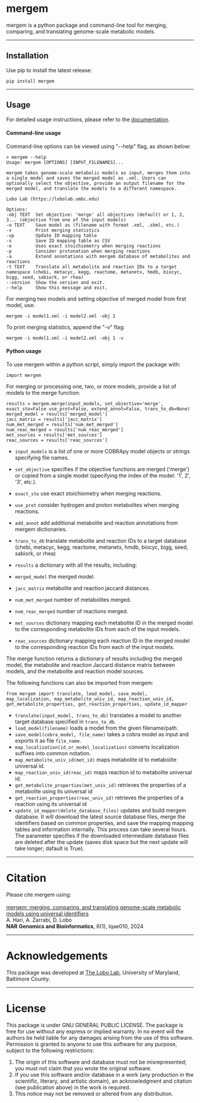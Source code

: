 mergem
======
mergem is a python package and command-line tool for merging, comparing, and translating genome-scale metabolic models.

------


Installation
------
Use pip to install the latest release:

    pip install mergem

------

Usage
------
For detailed usage instructions, please refer to the [documentation](https://mergem.readthedocs.io/en/latest/).

#### Command-line usage
Command-line options can be viewed using "--help" flag, as shown below:

    > mergem --help
    Usage: mergem [OPTIONS] [INPUT_FILENAMES]...

    mergem takes genome-scale metabolic models as input, merges them into a single model and saves the merged model as .xml. Users can optionally select the objective, provide an output filename for the merged model, and translate the models to a different namespace.

    Lobo Lab (https://lobolab.umbc.edu)

    Options:
    -obj TEXT  Set objective: 'merge' all objectives (default) or 1, 2, 3... (objective from one of the input models)  
    -o TEXT    Save model as (filename with format .xml, .sbml, etc.)  
    -v         Print merging statistics
    -up        Update ID mapping table
    -s         Save ID mapping table as CSV
    -e         Uses exact stoichiometry when merging reactions
    -p         Consider protonation when merging reactions
    -a         Extend annotations with mergem database of metabolites and reactions
    -t TEXT    Translate all metabolite and reaction IDs to a target namespace (chebi, metacyc, kegg, reactome, metanetx, hmdb, biocyc, bigg, seed, sabiork, or rhea)
    --version  Show the version and exit.
    --help     Show this message and exit.

 
For merging two models and setting objective of merged model from first model, use:

    mergem -i model1.xml -i model2.xml -obj 1

To print merging statistics, append the "-v" flag:

    mergem -i model1.xml -i model2.xml -obj 1 -v 

#### Python usage

To use mergem  within a python script, simply import the package with:

    import mergem

For merging or processing one, two, or more models, provide a list of models to the merge function:

    results = mergem.merge(input_models, set_objective='merge', exact_sto=False use_prot=False, extend_annot=False, trans_to_db=None)
    merged_model = results['merged_model']
    jacc_matrix = results['jacc_matrix']
    num_met_merged = results['num_met_merged']
    num_reac_merged = results['num_reac_merged']
    met_sources = results['met_sources']
    reac_sources = results['reac_sources']

* `input_models` is a list of one or more COBRApy model objects or strings specifying file names.
* `set_objective` specifies if the objective functions are merged ('merge') or copied from a single model (specifying the index of the model: '1', 2', '3', etc.).
* `exact_sto` use exact stoichiometry when merging reactions.
* `use_prot` consider hydrogen and proton metabolites when merging reactions.
* `add_annot` add additional metabolite and reaction annotations from mergem dictionaries.
* `trans_to_db` translate metabolite and reaction IDs to a target database (chebi, metacyc, kegg, reactome, metanetx, hmdb, biocyc, bigg, seed, sabiork, or rhea)

* `results` a dictionary with all the results, including:
* `merged_model` the merged model.
* `jacc_matrix` metabolite and reaction jaccard distances.
* `num_met_merged` number of metabolites merged.
* `num_reac_merged` number of reactions merged.
* `met_sources` dictionary mapping each metabolite ID in the merged model to the corresponding metabolite IDs from each of the input models.
* `reac_sources` dictionary mapping each reaction ID in the merged model to the corresponding reaction IDs from each of the input models.

The merge function returns a dictionary of results including the merged model,
the metabolite and reaction Jaccard distance matrix between models, and the 
metabolite and reaction model sources. 


The following functions can also be imported from mergem:

    from mergem import translate, load_model, save_model, map_localization, map_metabolite_univ_id, map_reaction_univ_id, get_metabolite_properties, get_reaction_properties, update_id_mapper

* `translate(input_model, trans_to_db)` translates a model to another target database specified in `trans_to_db`.
* `load_model(filename)` loads a model from the given filename/path.
* `save_model(cobra_model, file_name)` takes a cobra model as input and exports it as file `file_name`.
* `map_localization(id_or_model_localization)` converts localization suffixes into common notation.
* `map_metabolite_univ_id(met_id)` maps metabolite id to metabolite universal id.
* `map_reaction_univ_id(reac_id)` maps reaction id to metabolite universal id.
* `get_metabolite_properties(met_univ_id)` retrieves the properties of a metabolite using its universal id
* `get_reaction_properties(reac_univ_id)` retrieves the properties of a reaction using its universal id
* `update_id_mapper(delete_database_files)` updates and build mergem database. It will download the latest source database files, merge the identifiers based on common properties, and save the mapping mapping tables and information internally. This process can take several hours. The parameter specifies if the downloaded intermediate database files are deleted after the update (saves disk space but the next update will take longer; dafault is True).


------
Citation
======
Please cite mergem using: <br>
<br> [mergem: merging, comparing, and translating genome-scale metabolic models using universal identifiers](https://doi.org/10.1093/nargab/lqae010)
<br> A. Hari, A. Zarrabi, D. Lobo
<br> <b>NAR Genomics and Bioinformatics</b>, 6(1), lqae010, 2024

------
Acknowledgements 
======

This package was developed at [The Lobo Lab](https://lobolab.umbc.edu), University of Maryland, Baltimore County.

------

License
======
This package is under GNU GENERAL PUBLIC LICENSE. The package is free for use without any express or implied warranty.
In no event will the authors be held liable for any damages arising from the
use of this software. Permission is granted to anyone to use this software for any purpose, 
subject to the following restrictions:

1. The origin of this software and database must not be misrepresented;
   you must not claim that you wrote the original software.
2. If you use this software and/or database in a work (any production in the scientific, literary, and artistic domain), 
   an acknowledgment and citation (see publication above) in the work is required.
3. This notice may not be removed or altered from any distribution.